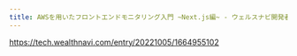 ```yaml
---
title: AWSを用いたフロントエンドモニタリング入門 ~Next.js編~ - ウェルスナビ開発者ブログ
---
```


https://tech.wealthnavi.com/entry/20221005/1664955102

